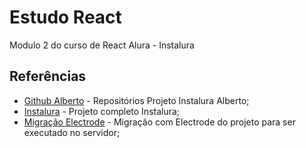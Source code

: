 # Estudo React
Modulo 2 do curso de React Alura - Instalura

## Referências

* [Github Alberto](https://github.com/alberto-alura) -  Repositórios Projeto Instalura Alberto;
* [Instalura](https://github.com/alberto-alura/projeto-instalura-curso/) - Projeto completo Instalura;
* [Migração Electrode](https://github.com/alberto-alura/projeto-instalura-ssr/releases/tag/conclusao) - Migração com Electrode do projeto para ser executado no servidor;
